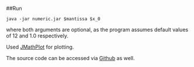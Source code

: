 ##Run

```java -jar numeric.jar $mantissa $x_0```

where both arguments are optional, as the program assumes default values of 12 and 1.0 respectively.

Used [JMathPlot](https://github.com/yannrichet/jmathplot) for plotting. 

The source code can be accessed via [Github](https://github.com/lyio/numeric/) as well.
